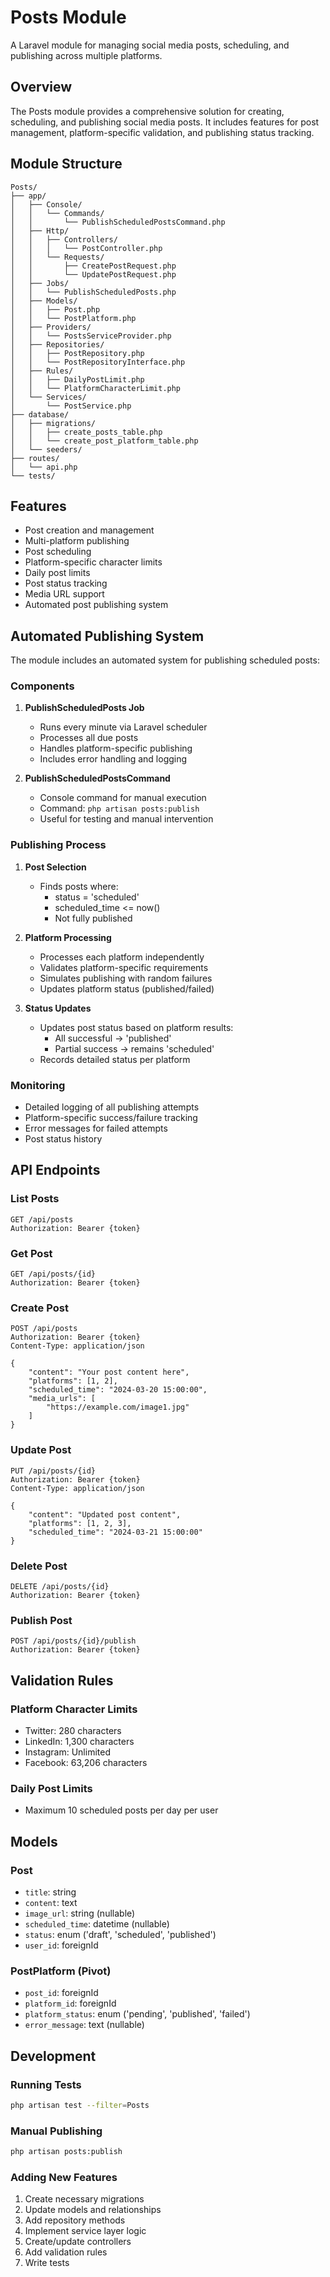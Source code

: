 # Posts Module

A Laravel module for managing social media posts, scheduling, and publishing across multiple platforms.

## Overview

The Posts module provides a comprehensive solution for creating, scheduling, and publishing social media posts. It includes features for post management, platform-specific validation, and publishing status tracking.

## Module Structure

```
Posts/
├── app/
│   ├── Console/
│   │   └── Commands/
│   │       └── PublishScheduledPostsCommand.php
│   ├── Http/
│   │   ├── Controllers/
│   │   │   └── PostController.php
│   │   └── Requests/
│   │       ├── CreatePostRequest.php
│   │       └── UpdatePostRequest.php
│   ├── Jobs/
│   │   └── PublishScheduledPosts.php
│   ├── Models/
│   │   ├── Post.php
│   │   └── PostPlatform.php
│   ├── Providers/
│   │   └── PostsServiceProvider.php
│   ├── Repositories/
│   │   ├── PostRepository.php
│   │   └── PostRepositoryInterface.php
│   ├── Rules/
│   │   ├── DailyPostLimit.php
│   │   └── PlatformCharacterLimit.php
│   └── Services/
│       └── PostService.php
├── database/
│   ├── migrations/
│   │   ├── create_posts_table.php
│   │   └── create_post_platform_table.php
│   └── seeders/
├── routes/
│   └── api.php
└── tests/
```

## Features

- Post creation and management
- Multi-platform publishing
- Post scheduling
- Platform-specific character limits
- Daily post limits
- Post status tracking
- Media URL support
- Automated post publishing system

## Automated Publishing System

The module includes an automated system for publishing scheduled posts:

### Components

1. **PublishScheduledPosts Job**
   - Runs every minute via Laravel scheduler
   - Processes all due posts
   - Handles platform-specific publishing
   - Includes error handling and logging

2. **PublishScheduledPostsCommand**
   - Console command for manual execution
   - Command: `php artisan posts:publish`
   - Useful for testing and manual intervention

### Publishing Process

1. **Post Selection**
   - Finds posts where:
     - status = 'scheduled'
     - scheduled_time <= now()
     - Not fully published

2. **Platform Processing**
   - Processes each platform independently
   - Validates platform-specific requirements
   - Simulates publishing with random failures
   - Updates platform status (published/failed)

3. **Status Updates**
   - Updates post status based on platform results:
     - All successful → 'published'
     - Partial success → remains 'scheduled'
   - Records detailed status per platform

### Monitoring

- Detailed logging of all publishing attempts
- Platform-specific success/failure tracking
- Error messages for failed attempts
- Post status history

## API Endpoints

### List Posts
```http
GET /api/posts
Authorization: Bearer {token}
```

### Get Post
```http
GET /api/posts/{id}
Authorization: Bearer {token}
```

### Create Post
```http
POST /api/posts
Authorization: Bearer {token}
Content-Type: application/json

{
    "content": "Your post content here",
    "platforms": [1, 2],
    "scheduled_time": "2024-03-20 15:00:00",
    "media_urls": [
        "https://example.com/image1.jpg"
    ]
}
```

### Update Post
```http
PUT /api/posts/{id}
Authorization: Bearer {token}
Content-Type: application/json

{
    "content": "Updated post content",
    "platforms": [1, 2, 3],
    "scheduled_time": "2024-03-21 15:00:00"
}
```

### Delete Post
```http
DELETE /api/posts/{id}
Authorization: Bearer {token}
```

### Publish Post
```http
POST /api/posts/{id}/publish
Authorization: Bearer {token}
```

## Validation Rules

### Platform Character Limits
- Twitter: 280 characters
- LinkedIn: 1,300 characters
- Instagram: Unlimited
- Facebook: 63,206 characters

### Daily Post Limits
- Maximum 10 scheduled posts per day per user

## Models

### Post
- `title`: string
- `content`: text
- `image_url`: string (nullable)
- `scheduled_time`: datetime (nullable)
- `status`: enum ('draft', 'scheduled', 'published')
- `user_id`: foreignId

### PostPlatform (Pivot)
- `post_id`: foreignId
- `platform_id`: foreignId
- `platform_status`: enum ('pending', 'published', 'failed')
- `error_message`: text (nullable)

## Development

### Running Tests
```bash
php artisan test --filter=Posts
```

### Manual Publishing
```bash
php artisan posts:publish
```

### Adding New Features
1. Create necessary migrations
2. Update models and relationships
3. Add repository methods
4. Implement service layer logic
5. Create/update controllers
6. Add validation rules
7. Write tests
``` 

